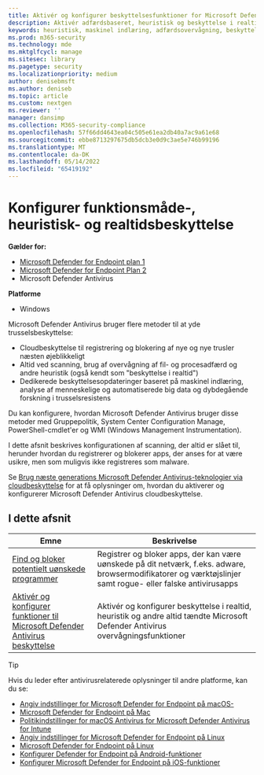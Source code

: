 ```yaml
---
title: Aktivér og konfigurer beskyttelsesfunktioner for Microsoft Defender Antivirus
description: Aktivér adfærdsbaseret, heuristisk og beskyttelse i realtid i Microsoft Defender AV.
keywords: heuristisk, maskinel indlæring, adfærdsovervågning, beskyttelse i realtid, always-on, Microsoft Defender Antivirus, antimalware, sikkerhed, defender
ms.prod: m365-security
ms.technology: mde
ms.mktglfcycl: manage
ms.sitesec: library
ms.pagetype: security
ms.localizationpriority: medium
author: denisebmsft
ms.author: deniseb
ms.topic: article
ms.custom: nextgen
ms.reviewer: ''
manager: dansimp
ms.collection: M365-security-compliance
ms.openlocfilehash: 57f66dd4643ea04c505e61ea2db40a7ac9a61e68
ms.sourcegitcommit: ebbe8713297675db5dcb3e0d9c3ae5e746b99196
ms.translationtype: MT
ms.contentlocale: da-DK
ms.lasthandoff: 05/14/2022
ms.locfileid: "65419192"
---
```

# <a name="configure-behavioral-heuristic-and-real-time-protection"></a>Konfigurer funktionsmåde-, heuristisk- og realtidsbeskyttelse


**Gælder for:**

- [Microsoft Defender for Endpoint plan 1](https://go.microsoft.com/fwlink/p/?linkid=2154037)
- [Microsoft Defender for Endpoint Plan 2](https://go.microsoft.com/fwlink/p/?linkid=2154037)
- Microsoft Defender Antivirus 

**Platforme**
- Windows

Microsoft Defender Antivirus bruger flere metoder til at yde trusselsbeskyttelse:

- Cloudbeskyttelse til registrering og blokering af nye og nye trusler næsten øjeblikkeligt
- Altid ved scanning, brug af overvågning af fil- og procesadfærd og andre heuristik (også kendt som "beskyttelse i realtid")
- Dedikerede beskyttelsesopdateringer baseret på maskinel indlæring, analyse af menneskelige og automatiserede big data og dybdegående forskning i trusselsresistens

Du kan konfigurere, hvordan Microsoft Defender Antivirus bruger disse metoder med Gruppepolitik, System Center Configuration Manage, PowerShell-cmdlet'er og WMI (Windows Management Instrumentation).

I dette afsnit beskrives konfigurationen af scanning, der altid er slået til, herunder hvordan du registrerer og blokerer apps, der anses for at være usikre, men som muligvis ikke registreres som malware.

Se [Brug næste generations Microsoft Defender Antivirus-teknologier via cloudbeskyttelse](cloud-protection-microsoft-defender-antivirus.md) for at få oplysninger om, hvordan du aktiverer og konfigurerer Microsoft Defender Antivirus cloudbeskyttelse.

## <a name="in-this-section"></a>I dette afsnit

| Emne|Beskrivelse |
|---|---|
| [Find og bloker potentielt uønskede programmer](detect-block-potentially-unwanted-apps-microsoft-defender-antivirus.md)| Registrer og bloker apps, der kan være uønskede på dit netværk, f.eks. adware, browsermodifikatorer og værktøjslinjer samt rogue- eller falske antivirusapps |
| [Aktivér og konfigurer funktioner til Microsoft Defender Antivirus beskyttelse](configure-real-time-protection-microsoft-defender-antivirus.md)|Aktivér og konfigurer beskyttelse i realtid, heuristik og andre altid tændte Microsoft Defender Antivirus overvågningsfunktioner |

> [!TIP]
> Hvis du leder efter antivirusrelaterede oplysninger til andre platforme, kan du se:
> - [Angiv indstillinger for Microsoft Defender for Endpoint på macOS-](mac-preferences.md)
> - [Microsoft Defender for Endpoint på Mac](microsoft-defender-endpoint-mac.md)
> - [Politikindstillinger for macOS Antivirus for Microsoft Defender Antivirus for Intune](/mem/intune/protect/antivirus-microsoft-defender-settings-macos)
> - [Angiv indstillinger for Microsoft Defender for Endpoint på Linux](linux-preferences.md)
> - [Microsoft Defender for Endpoint på Linux](microsoft-defender-endpoint-linux.md)
> - [Konfigurer Defender for Endpoint på Android-funktioner](android-configure.md)
> - [Konfigurer Microsoft Defender for Endpoint på iOS-funktioner](ios-configure-features.md)
